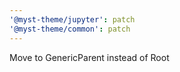 ```yaml
---
'@myst-theme/jupyter': patch
'@myst-theme/common': patch
---
```


Move to GenericParent instead of Root
